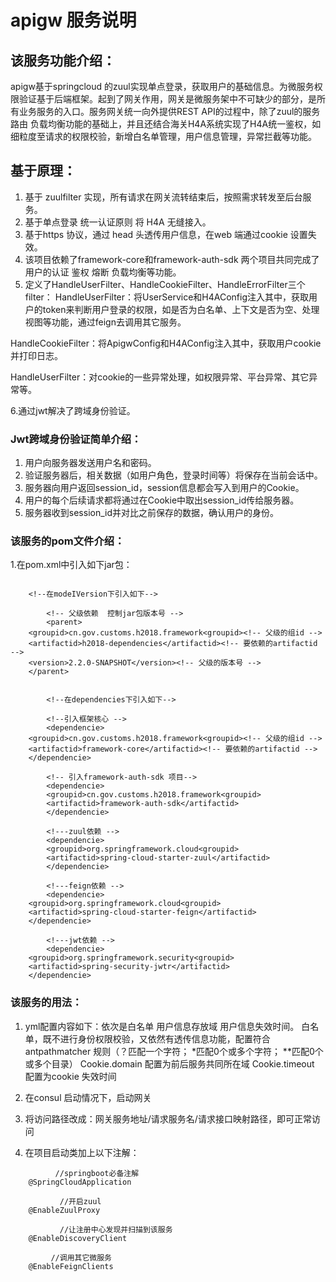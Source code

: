 # apigw 服务说明


## 该服务功能介绍：
apigw基于springcloud 的zuul实现单点登录，获取用户的基础信息。为微服务权限验证基于后端框架。起到了网关作用，网关是微服务架中不可缺少的部分，是所有业务服务的入口。服务网关统一向外提供REST API的过程中，除了zuul的服务路由 负载均衡功能的基础上，并且还结合海关H4A系统实现了H4A统一鉴权，如细粒度至请求的权限校验，新增白名单管理，用户信息管理，异常拦截等功能。


## 基于原理：
1. 基于 zuulfilter 实现，所有请求在网关流转结束后，按照需求转发至后台服务。    
2. 基于单点登录  统一认证原则 将 H4A 无缝接入。     
3. 基于https 协议，通过 head 头透传用户信息，在web 端通过cookie 设置失效。
4. 该项目依赖了framework-core和framework-auth-sdk 两个项目共同完成了用户的认证 鉴权 熔断 负载均衡等功能。
5. 定义了HandleUserFilter、HandleCookieFilter、HandleErrorFilter三个filter：
HandleUserFilter：将UserService和H4AConfig注入其中，获取用户的token来判断用户登录的权限，如是否为白名单、上下文是否为空、处理视图等功能，通过feign去调用其它服务。

HandleCookieFilter：将ApigwConfig和H4AConfig注入其中，获取用户cookie并打印日志。

HandleUserFilter：对cookie的一些异常处理，如权限异常、平台异常、其它异常等。

6.通过jwt解决了跨域身份验证。


### Jwt跨域身份验证简单介绍：
1. 用户向服务器发送用户名和密码。
2. 验证服务器后，相关数据（如用户角色，登录时间等）将保存在当前会话中。
3. 服务器向用户返回session_id，session信息都会写入到用户的Cookie。
4. 用户的每个后续请求都将通过在Cookie中取出session_id传给服务器。
5. 服务器收到session_id并对比之前保存的数据，确认用户的身份。

### 该服务的pom文件介绍：

1.在pom.xml中引入如下jar包：
  
```
  
	<!--在modeIVersion下引入如下-->
   
        <!-- 父级依赖  控制jar包版本号 -->
        <parent>
	<groupid>cn.gov.customs.h2018.framework<groupid><!-- 父级的组id -->
	<artifactid>h2018-dependencies</artifactid><!-- 要依赖的artifactid -->
	<version>2.2.0-SNAPSHOT</version><!-- 父级的版本号 -->
	</parent>


        <!--在dependencies下引入如下-->

        <!--引入框架核心 -->
        <dependencie>
	<groupid>cn.gov.customs.h2018.framework<groupid><!-- 父级的组id -->
	<artifactid>framework-core</artifactid><!-- 要依赖的artifactid -->
	</dependencie>

        <!-- 引入framework-auth-sdk 项目-->
        <dependencie>
        <groupid>cn.gov.customs.h2018.framework<groupid>
        <artifactid>framework-auth-sdk</artifactid>
        </dependencie>

        <!---zuul依赖 -->
        <dependencie>
        <groupid>org.springframework.cloud<groupid>
        <artifactid>spring-cloud-starter-zuul</artifactid>
        </dependencie>

        <!---feign依赖 -->
        <dependencie>
	<groupid>org.springframework.cloud<groupid>
	<artifactid>spring-cloud-starter-feign</artifactid>
	</dependencie>

        <!---jwt依赖 -->
        <dependencie>
	<groupid>org.springframework.security<groupid>
	<artifactid>spring-security-jwtr</artifactid>
	</dependencie>
```


### 该服务的用法：
1. yml配置内容如下：依次是白名单 用户信息存放域 用户信息失效时间。
白名单，既不进行身份权限校验，又依然有透传信息功能，配置符合 antpathmatcher 规则（？匹配一个字符； \*匹配0个或多个字符； \*\*匹配0个或多个目录）
Cookie.domain 配置为前后服务共同所在域
Cookie.timeout 配置为cookie 失效时间

2. 在consul 启动情况下，启动网关

3. 将访问路径改成：网关服务地址/请求服务名/请求接口映射路径，即可正常访问
    
4. 在项目启动类加上以下注解：
```
          //springboot必备注解 
	@SpringCloudApplication

           //开启zuul
	@EnableZuulProxy 

           //让注册中心发现并扫描到该服务
	@EnableDiscoveryClient 

         //调用其它微服务
	@EnableFeignClients 
```

